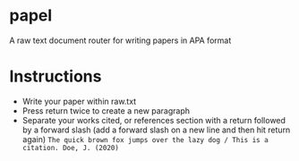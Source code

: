 # papel
A raw text document router for writing papers in APA format

# Instructions
- Write your paper within raw.txt
- Press return twice to create a new paragraph
- Separate your works cited, or references section with a return followed by a forward slash (add a forward slash on a new line and then hit return again)
`The quick brown fox jumps over the lazy dog
/
This is a citation. Doe, J. (2020)`
